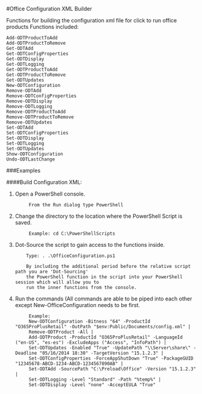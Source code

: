 #Office Configuration XML Builder

Functions for building the configuration xml file for click to run office products
Functions included:

	Add-ODTProductToAdd                                                                                              
	Add-ODTProductToRemove                                                                                           
	Get-ODTAdd                                                                                                       
	Get-ODTConfigProperties                                                                                          
	Get-ODTDisplay                                                                                                   
	Get-ODTLogging                                                                                                   
	Get-ODTProductToAdd                                                                                              
	Get-ODTProductToRemove                                                                                           
	Get-ODTUpdates                                                                                                   
	New-ODTConfiguration                                                                                             
	Remove-ODTAdd                                                                                                    
	Remove-ODTConfigProperties                                                                                       
	Remove-ODTDisplay                                                                                                
	Remove-ODTLogging                                                                                                
	Remove-ODTProductToAdd                                                                                           
	Remove-ODTProductToRemove                                                                                        
	Remove-ODTUpdates                                                                                                
	Set-ODTAdd                                                                                                       
	Set-ODTConfigProperties                                                                                          
	Set-ODTDisplay                                                                                                   
	Set-ODTLogging                                                                                                   
	Set-ODTUpdates                                                                                                   
	Show-ODTConfiguration                                                                                            
	Undo-ODTLastChange

###Examples

####Build Configuration XML:

1. Open a PowerShell console.

            From the Run dialog type PowerShell
            
2. Change the directory to the location where the PowerShell Script is saved.

            Example: cd C:\PowerShellScripts
            
3. Dot-Source the script to gain access to the functions inside.

           Type: . .\OfficeConfiguration.ps1

           By including the additional period before the relative script path you are 'Dot-Sourcing' 
           the PowerShell function in the script into your PowerShell session which will allow you to 
           run the inner functions from the console.
	
4. Run the commands (All commands are able to be piped into each other except New-OfficeConfiguration needs to be first.

            Example: 
			New-ODTConfiguration -Bitness "64" -ProductId "O365ProPlusRetail" -OutPath "$env:Public/Documents/config.xml" | 
			Remove-ODTProduct -All | 
			Add-ODTProduct -ProductId "O365ProPlusRetail" -LanguageId ("en-US", "es-es") -ExcludeApps ("Access", "InfoPath") | 
			Set-ODTUpdates -Enabled "True" -UpdatePath "\\Server\share\" -Deadline "05/16/2014 18:30" -TargetVersion "15.1.2.3" | 
			Set-ODTConfigProperties -ForceAppShutDown "True" -PackageGUID "12345678-ABCD-1234-ABCD-1234567890AB" | 
			Set-ODTAdd -SourcePath "C:\Preload\Office" -Version "15.1.2.3" | 
			Set-ODTLogging -Level "Standard" -Path "%temp%" | 
			Set-ODTDisplay -Level "none" -AcceptEULA "True"
            


